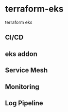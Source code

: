 # terraform-eks
terraform eks 

## CI/CD

## eks addon

## Service Mesh

## Monitoring

## Log Pipeline

